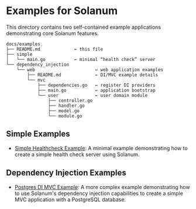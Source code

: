 # Examples for Solanum
This directory contains two self-contained example applications demonstrating core Solanum features.

```
docs/examples
├── README.md             ← this file
├── simple
│   └── main.go           ← minimal “health check” server
└── dependency_injection
    └── web                       ← web application examples
        ├── README.md             ← DI/MVC example details
        └── mvc
            ├── dependencies.go   ← register DI providers
            ├── main.go           ← application bootstrap
            └── user              ← user domain module
                ├── controller.go
                ├── handler.go
                ├── model.go
                └── module.go
```

## Simple Examples
- [Simple Healthcheck Example](simple/README.md): A minimal example demonstrating how to create a simple health check server using Solanum.

## Dependency Injection Examples
- [Postgres DI MVC Example](dependency_injection/web/mvc/README.md): A more complex example demonstrating how to use Solanum's dependency injection capabilities to create a simple MVC application with a PostgreSQL database.
